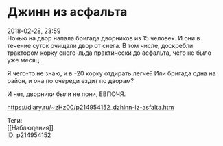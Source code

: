 Джинн из асфальта
==================

   
 2018-02-28, 23:59   
  Ночью на двор напала бригада дворников из 15 человек. И они в течение суток очищали двор от снега. В том числе, доскребли трактором корку снего-льда практически до асфальта, чего не было уже месяц.   
   
 Я чего-то не знаю, и в -20 корку отдирать легче? Или бригада одна на район, и она по очереди ездит по дворам?   
   
  И нет, дворники были не пони, ЕВПОЧЯ.    
    
 <https://diary.ru/~zHz00/p214954152_dzhinn-iz-asfalta.htm>   
   
 Теги:   
 [[Наблюдения]]   
 ID: p214954152